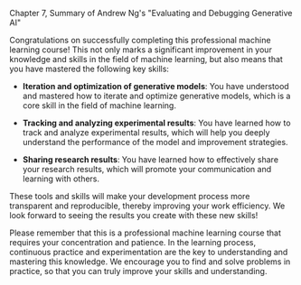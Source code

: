 Chapter 7, Summary of Andrew Ng's "Evaluating and Debugging Generative AI"

Congratulations on successfully completing this professional machine learning course! This not only marks a significant improvement in your knowledge and skills in the field of machine learning, but also means that you have mastered the following key skills:

- **Iteration and optimization of generative models**: You have understood and mastered how to iterate and optimize generative models, which is a core skill in the field of machine learning.

- **Tracking and analyzing experimental results**: You have learned how to track and analyze experimental results, which will help you deeply understand the performance of the model and improvement strategies.

- **Sharing research results**: You have learned how to effectively share your research results, which will promote your communication and learning with others.

These tools and skills will make your development process more transparent and reproducible, thereby improving your work efficiency. We look forward to seeing the results you create with these new skills!

Please remember that this is a professional machine learning course that requires your concentration and patience. In the learning process, continuous practice and experimentation are the key to understanding and mastering this knowledge. We encourage you to find and solve problems in practice, so that you can truly improve your skills and understanding.